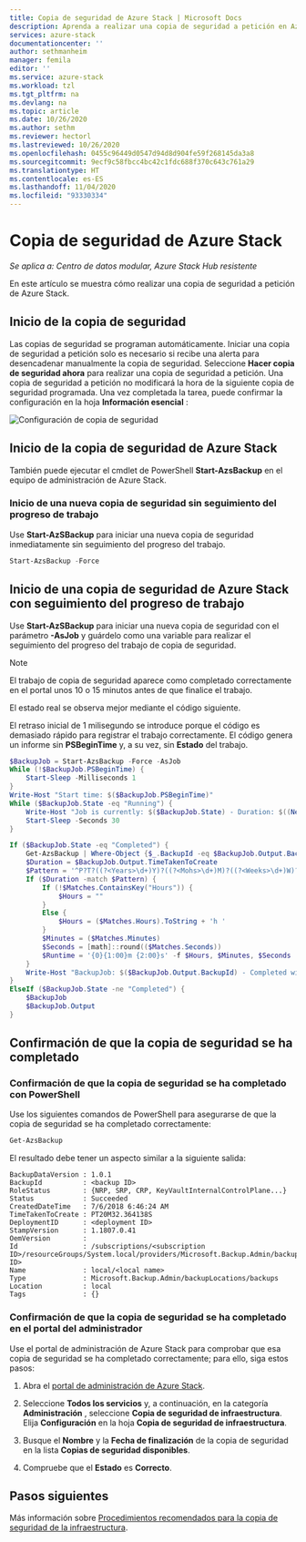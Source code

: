```yaml
---
title: Copia de seguridad de Azure Stack | Microsoft Docs
description: Aprenda a realizar una copia de seguridad a petición en Azure Stack.
services: azure-stack
documentationcenter: ''
author: sethmanheim
manager: femila
editor: ''
ms.service: azure-stack
ms.workload: tzl
ms.tgt_pltfrm: na
ms.devlang: na
ms.topic: article
ms.date: 10/26/2020
ms.author: sethm
ms.reviewer: hectorl
ms.lastreviewed: 10/26/2020
ms.openlocfilehash: 0455c96449d0547d94d8d904fe59f268145da3a8
ms.sourcegitcommit: 9ecf9c58fbcc4bc42c1fdc688f370c643c761a29
ms.translationtype: HT
ms.contentlocale: es-ES
ms.lasthandoff: 11/04/2020
ms.locfileid: "93330334"
---
```

# <a name="back-up-azure-stack"></a>Copia de seguridad de Azure Stack

*Se aplica a: Centro de datos modular, Azure Stack Hub resistente*

En este artículo se muestra cómo realizar una copia de seguridad a petición de Azure Stack.

## <a name="start-backup"></a>Inicio de la copia de seguridad

Las copias de seguridad se programan automáticamente. Iniciar una copia de seguridad a petición solo es necesario si recibe una alerta para desencadenar manualmente la copia de seguridad. Seleccione **Hacer copia de seguridad ahora** para realizar una copia de seguridad a petición. Una copia de seguridad a petición no modificará la hora de la siguiente copia de seguridad programada. Una vez completada la tarea, puede confirmar la configuración en la hoja **Información esencial** :

![Configuración de copia de seguridad](media/azure-stack-backup-back-up-azure-stack-tzl/on-demand-backup.png)

## <a name="start-azure-stack-backup"></a>Inicio de la copia de seguridad de Azure Stack

También puede ejecutar el cmdlet de PowerShell **Start-AzsBackup** en el equipo de administración de Azure Stack.

### <a name="start-a-new-backup-without-job-progress-tracking"></a>Inicio de una nueva copia de seguridad sin seguimiento del progreso de trabajo

Use **Start-AzSBackup** para iniciar una nueva copia de seguridad inmediatamente sin seguimiento del progreso del trabajo.

```powershell
Start-AzsBackup -Force
```

## <a name="start-azure-stack-backup-with-job-progress-tracking"></a>Inicio de una copia de seguridad de Azure Stack con seguimiento del progreso de trabajo

Use **Start-AzSBackup** para iniciar una nueva copia de seguridad con el parámetro **-AsJob** y guárdelo como una variable para realizar el seguimiento del progreso del trabajo de copia de seguridad.

> [!NOTE]
> El trabajo de copia de seguridad aparece como completado correctamente en el portal unos 10 o 15 minutos antes de que finalice el trabajo.
>
> El estado real se observa mejor mediante el código siguiente.

El retraso inicial de 1 milisegundo se introduce porque el código es demasiado rápido para registrar el trabajo correctamente. El código genera un informe sin **PSBeginTime** y, a su vez, sin **Estado** del trabajo.

```powershell
$BackupJob = Start-AzsBackup -Force -AsJob
While (!$BackupJob.PSBeginTime) {
    Start-Sleep -Milliseconds 1
}
Write-Host "Start time: $($BackupJob.PSBeginTime)"
While ($BackupJob.State -eq "Running") {
    Write-Host "Job is currently: $($BackupJob.State) - Duration: $((New-TimeSpan -Start ($BackupJob.PSBeginTime) -End (Get-Date)).ToString().Split(".")[0])"
    Start-Sleep -Seconds 30
}

If ($BackupJob.State -eq "Completed") {
    Get-AzsBackup | Where-Object {$_.BackupId -eq $BackupJob.Output.BackupId}
    $Duration = $BackupJob.Output.TimeTakenToCreate
    $Pattern = '^P?T?((?<Years>\d+)Y)?((?<Mohs>\d+)M)?((?<Weeks>\d+)W)?((?<Days>\d+)D)?(T((?<Hours>\d+)H)?((?<Minutes>\d+)M)?((?<Seconds>\d*(\.)?\d*)S)?)$'
    If ($Duration -match $Pattern) {
        If (!$Matches.ContainsKey("Hours")) {
            $Hours = ""
        } 
        Else {
            $Hours = ($Matches.Hours).ToString + 'h '
        }
        $Minutes = ($Matches.Minutes)
        $Seconds = [math]::round(($Matches.Seconds))
        $Runtime = '{0}{1:00}m {2:00}s' -f $Hours, $Minutes, $Seconds
    }
    Write-Host "BackupJob: $($BackupJob.Output.BackupId) - Completed with Status: $($BackupJob.Output.Status) - It took: $($Runtime) to run" -ForegroundColor Green
}
ElseIf ($BackupJob.State -ne "Completed") {
    $BackupJob
    $BackupJob.Output
}
```

## <a name="confirm-backup-has-completed"></a>Confirmación de que la copia de seguridad se ha completado

### <a name="confirm-backup-has-completed-using-powershell"></a>Confirmación de que la copia de seguridad se ha completado con PowerShell

Use los siguientes comandos de PowerShell para asegurarse de que la copia de seguridad se ha completado correctamente:

```powershell
Get-AzsBackup
```

El resultado debe tener un aspecto similar a la siguiente salida:

```shell
BackupDataVersion : 1.0.1
BackupId          : <backup ID>
RoleStatus        : {NRP, SRP, CRP, KeyVaultInternalControlPlane...}
Status            : Succeeded
CreatedDateTime   : 7/6/2018 6:46:24 AM
TimeTakenToCreate : PT20M32.364138S
DeploymentID      : <deployment ID>
StampVersion      : 1.1807.0.41
OemVersion        : 
Id                : /subscriptions/<subscription ID>/resourceGroups/System.local/providers/Microsoft.Backup.Admin/backupLocations/local/backups/<backup ID>
Name              : local/<local name>
Type              : Microsoft.Backup.Admin/backupLocations/backups
Location          : local
Tags              : {}
```

### <a name="confirm-backup-has-completed-in-the-administrator-portal"></a>Confirmación de que la copia de seguridad se ha completado en el portal del administrador

Use el portal de administración de Azure Stack para comprobar que esa copia de seguridad se ha completado correctamente; para ello, siga estos pasos:

1. Abra el [portal de administración de Azure Stack](../../operator/azure-stack-manage-portals.md).

2. Seleccione **Todos los servicios** y, a continuación, en la categoría **Administración** , seleccione **Copia de seguridad de infraestructura**. Elija **Configuración** en la hoja **Copia de seguridad de infraestructura**.

3. Busque el **Nombre** y la **Fecha de finalización** de la copia de seguridad en la lista **Copias de seguridad disponibles**.

4. Compruebe que el **Estado** es **Correcto**.

## <a name="next-steps"></a>Pasos siguientes

Más información sobre [Procedimientos recomendados para la copia de seguridad de la infraestructura](azure-stack-backup-best-practices-tzl.md).
